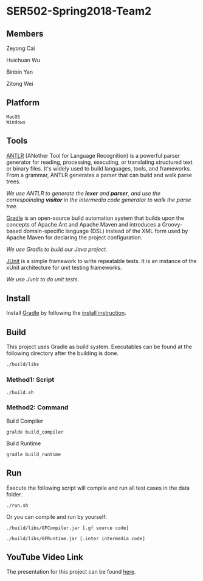 # SER502-Spring2018-Team2

## Members

Zeyong Cai <br/>

Huichuan Wu <br/>

Binbin Yan <br/>

Zitong Wei <br/>

## Platform
```
MacOS
Windows
```

## Tools
[ANTLR](http://www.antlr.org) (ANother Tool for Language Recognition) is a powerful parser generator for reading, processing, executing, or translating structured text or binary files. It's widely used to build languages, tools, and frameworks. From a grammar, ANTLR generates a parser that can build and walk parse trees.

*We use ANTLR to generate the **lexer** and **parser**, and use the correspoinding **visitor** in the intermedia code generator to walk the parse tree.*

[Gradle](https://gradle.org/) is an open-source build automation system that builds upon the concepts of Apache Ant and Apache Maven and introduces a Groovy-based domain-specific language (DSL) instead of the XML form used by Apache Maven for declaring the project configuration.

*We use Gradls to build our Java project.*

[JUnit](https://junit.org/junit4/) is a simple framework to write repeatable tests. It is an instance of the xUnit architecture for unit testing frameworks.

*We use Junit to do unit tests.*

## Install

Install [Gradle](https://gradle.org/) by following the [install instruction](https://gradle.org/install/).

## Build
This project uses Gradle as build system.
Executables can be found at the following directory after the building is done.
```
./build/libs
```
### Method1: Script
```
./build.sh
```

### Method2: Command
Build Compiler
```
gralde build_compiler
```
Build Runtime
```
gradle build_runtime
```

## Run
Execute the following script will compile and run all test cases in the data folder.
```
./run.sh
```
Or you can compile and run by yourself:
```
./build/libs/GFCompiler.jar [.gf source code]
```
```
./build/libs/GFRuntime.jar [.inter intermedia code]
```

## YouTube Video Link
The presentation for this project can be found [here](https://youtu.be/tl4U1tQNHRo).
